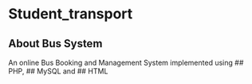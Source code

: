 # Student_transport
## About Bus System

An online Bus Booking and Management System implemented using ## PHP, ## MySQL and ## HTML

